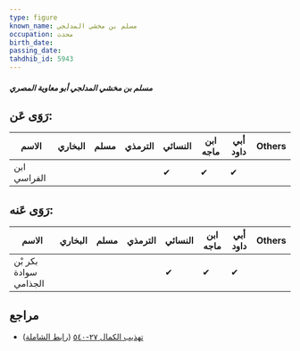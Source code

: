 ```yaml
---
type: figure
known_name: مسلم بن مخشي المدلجي
occupation: محدث
birth_date:
passing_date:
tahdhib_id: 5943
---
```

##### مسلم بن مخشي المدلجي أبو معاوية المصري

## رَوَى عَن:
| الاسم       | البخاري | مسلم | الترمذي | النسائي | ابن ماجه | أبي داود | Others |
| ----------- | ------- | ---- | ------- | ------- | -------- | -------- | ------ |
| ابن الفراسي |         |      |         | ✔       | ✔        | ✔        |        |
## رَوَى عَنه:
| الاسم                 | البخاري | مسلم | الترمذي | النسائي | ابن ماجه | أبي داود | Others |
| --------------------- | ------- | ---- | ------- | ------- | -------- | -------- | ------ |
| بكر بْن سوادة الجذامي |         |      |         | ✔       | ✔        | ✔        |        |
## مراجع
- [تهذيب الكمال ٢٧-٥٤٠](obsidian://open?vault=Tahdhib-al-Kamal&file=Figures/٥٩٤٣-مسلم%20بن%20مخشي%20المدلجي%20أبو%20معاوية%20المصري) ([رابط الشاملة](https://shamela.ws/book/3722/14929))
